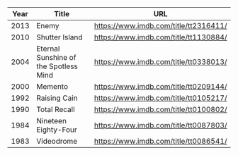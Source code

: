 | Year | Title          | URL                                   |
| ---- | -------------- | ------------------------------------- |
| 2013 | Enemy          | https://www.imdb.com/title/tt2316411/ |
| 2010 | Shutter Island | https://www.imdb.com/title/tt1130884/ |
| 2004 | Eternal Sunshine of the Spotless Mind | https://www.imdb.com/title/tt0338013/ |
| 2000 | Memento        | https://www.imdb.com/title/tt0209144/ |
| 1992 | Raising Cain   | https://www.imdb.com/title/tt0105217/ |
| 1990 | Total Recall   | https://www.imdb.com/title/tt0100802/ |
| 1984 | Nineteen Eighty-Four | https://www.imdb.com/title/tt0087803/ |
| 1983 | Videodrome     | https://www.imdb.com/title/tt0086541/ |
